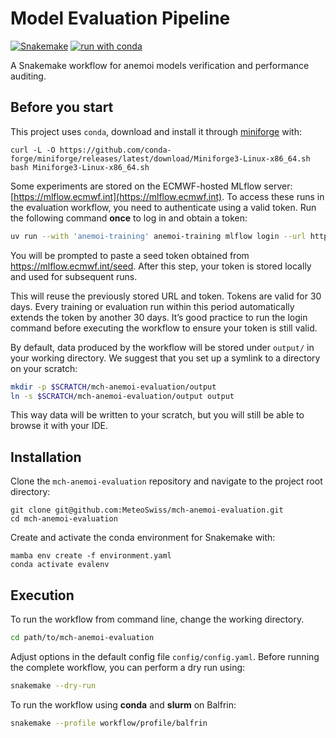# Model Evaluation Pipeline

[![Snakemake](https://img.shields.io/badge/snakemake-≥8.0.0-brightgreen.svg)](https://snakemake.github.io)
[![run with conda](http://img.shields.io/badge/run%20with-conda-3EB049?labelColor=000000&logo=anaconda)](https://docs.conda.io/en/latest/)

A Snakemake workflow for anemoi models verification and performance auditing.

## Before you start

This project uses `conda`, download and install it through
[miniforge](https://github.com/conda-forge/miniforge) with:

    curl -L -O https://github.com/conda-forge/miniforge/releases/latest/download/Miniforge3-Linux-x86_64.sh
    bash Miniforge3-Linux-x86_64.sh

Some experiments are stored on the ECMWF-hosted MLflow server:
[https://mlflow.ecmwf.int](https://mlflow.ecmwf.int). To access these runs in the
evaluation workflow, you need to authenticate using a valid token. Run the following
command **once** to log in and obtain a token:

```bash
uv run --with 'anemoi-training' anemoi-training mlflow login --url https://mlflow.ecmwf.int
```

You will be prompted to paste a seed token obtained from https://mlflow.ecmwf.int/seed.
After this step, your token is stored locally and used for subsequent runs.

This will reuse the previously stored URL and token. Tokens are valid for 30 days.
Every training or evaluation run within this period automatically extends the token by
another 30 days. It’s good practice to run the login command before executing the
workflow to ensure your token is still valid.

By default, data produced by the workflow will be stored under `output/` in your working directory.
We suggest that you set up a symlink to a directory on your scratch:

```bash
mkdir -p $SCRATCH/mch-anemoi-evaluation/output
ln -s $SCRATCH/mch-anemoi-evaluation/output output
```

This way data will be written to your scratch, but you will still be able to browse it with your IDE.

## Installation

Clone the `mch-anemoi-evaluation` repository and navigate to the project root directory:

    git clone git@github.com:MeteoSwiss/mch-anemoi-evaluation.git
    cd mch-anemoi-evaluation

Create and activate the conda environment for Snakemake with:

    mamba env create -f environment.yaml
    conda activate evalenv

## Execution

To run the workflow from command line, change the working directory.

```bash
cd path/to/mch-anemoi-evaluation
```

Adjust options in the default config file `config/config.yaml`.
Before running the complete workflow, you can perform a dry run using:

```bash
snakemake --dry-run
```

To run the workflow using **conda** and **slurm** on Balfrin:

```bash
snakemake --profile workflow/profile/balfrin
```
